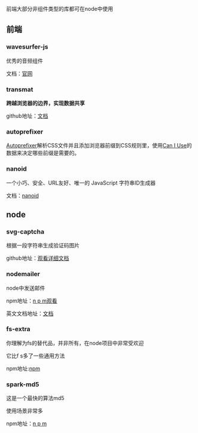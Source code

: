 前端大部分非组件类型的库都可在node中使用

## 前端

### wavesurfer-js

优秀的音频组件

文档：[官网](https://wavesurfer-js.org/)



### transmat

 **跨越浏览器的边界，实现数据共享**

github地址：[文档](https://github.com/google/transmat)



### autoprefixer

[Autoprefixer](https://github.com/ai/autoprefixer)解析CSS文件并且添加浏览器前缀到CSS规则里，使用[Can I Use](http://www.caniuse.com/)的数据来决定哪些前缀是需要的。



### nanoid

一个小巧、安全、URL友好、唯一的 JavaScript 字符串ID生成器

文档：[nanoid](https://github.com/ai/nanoid/blob/main/README.zh-CN.md)



## node

### svg-captcha

根据一段字符串生成验证码图片

github地址：[观看详细文档](https://github.com/produck/svg-captcha)



### nodemailer

node中发送邮件

npm地址：[n p m观看](https://www.npmjs.com/package/nodemailer)

英文文档地址：[文档](http://nodemailer.com/smtp/well-known/)



### fs-extra

你理解为fs的替代品，并非所有，在node项目中非常受欢迎

它比f s多了一些通用方法

npm地址:[npm](https://www.npmjs.com/package/fs-extra)



### spark-md5

这是一个最快的算法md5

使用场景非常多

npm地址：[n p m](https://www.npmjs.com/package/spark-md5)
